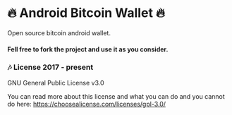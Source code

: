 # :fire: Android Bitcoin Wallet :fire:

Open source bitcoin android wallet.

#### Fell free to fork the project and use it as you consider.

### :notes: License 2017 - present 
GNU General Public License v3.0

You can read more about this license and what you can do and you cannot
do here: https://choosealicense.com/licenses/gpl-3.0/

